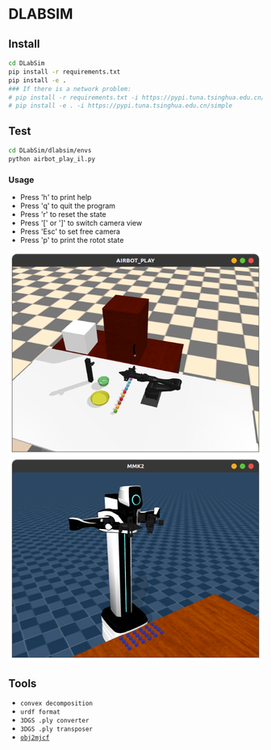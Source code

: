 # DLABSIM

## Install

```bash
cd DLabSim
pip install -r requirements.txt
pip install -e .
### If there is a network problem:
# pip install -r requirements.txt -i https://pypi.tuna.tsinghua.edu.cn/simple
# pip install -e . -i https://pypi.tuna.tsinghua.edu.cn/simple
```

## Test

```bash
cd DLabSim/dlabsim/envs
python airbot_play_il.py
```

### Usage
- Press 'h' to print help
- Press 'q' to quit the program
- Press 'r' to reset the state
- Press '[' or ']' to switch camera view
- Press 'Esc' to set free camera
- Press 'p' to print the rotot state

![airbot play imitation learning](./assets/airbot_play_env.png)
![mmk2 builds blocks](./assets/mmk2.png)

## Tools

-   `convex decomposition`
-   `urdf format`
-   `3DGS .ply converter`
-   `3DGS .ply transposer`
-   [`obj2mjcf`](https://github.com/kevinzakka/obj2mjcf)